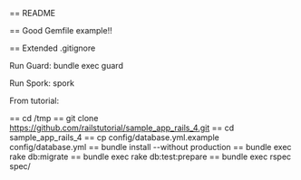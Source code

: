 == README

== Good Gemfile example!!

== Extended .gitignore

Run Guard: bundle exec guard

Run Spork: spork

From tutorial:

== cd /tmp
== git clone https://github.com/railstutorial/sample_app_rails_4.git
== cd sample_app_rails_4
== cp config/database.yml.example config/database.yml
== bundle install --without production
== bundle exec rake db:migrate
== bundle exec rake db:test:prepare
== bundle exec rspec spec/